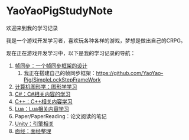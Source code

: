 # YaoYaoPigStudyNote
 欢迎来到我的学习记录

我是一个游戏开发学习者，喜欢玩各种各样的游戏，梦想是做出自己的CRPG。

现在正在游戏开发学习中，以下是我的学习记录的导航：

1. [帧同步：一个帧同步框架的设计](https://github.com/YaoYao-Pig/YaoYaoPigStudyNote/tree/main/%E5%B8%A7%E5%90%8C%E6%AD%A5)
   1. 我正在搭建自己的帧同步框架：https://github.com/YaoYao-Pig/SimpleLockStepFrameWork
2. [计算机图形学：图形学学习](https://github.com/YaoYao-Pig/YaoYaoPigStudyNote/tree/main/%E8%AE%A1%E7%AE%97%E6%9C%BA%E5%9B%BE%E5%BD%A2%E5%AD%A6)
3. [C#：C#相关内容的学习](https://github.com/YaoYao-Pig/YaoYaoPigStudyNote/tree/main/C%23)
4. [C++：C++相关内容学习](https://github.com/YaoYao-Pig/YaoYaoPigStudyNote/tree/main/C%2B%2B)
5. [Lua：Lua相关内容学习](https://github.com/YaoYao-Pig/YaoYaoPigStudyNote/tree/main/Lua)
6. Paper/PaperReading：论文阅读的笔记
7. [Unity：引擎相关](https://github.com/YaoYao-Pig/YaoYaoPigStudyNote/tree/main/Unity)
8. [面经：面经整理](https://github.com/YaoYao-Pig/YaoYaoPigStudyNote/tree/main/%E9%9D%A2%E7%BB%8F)
